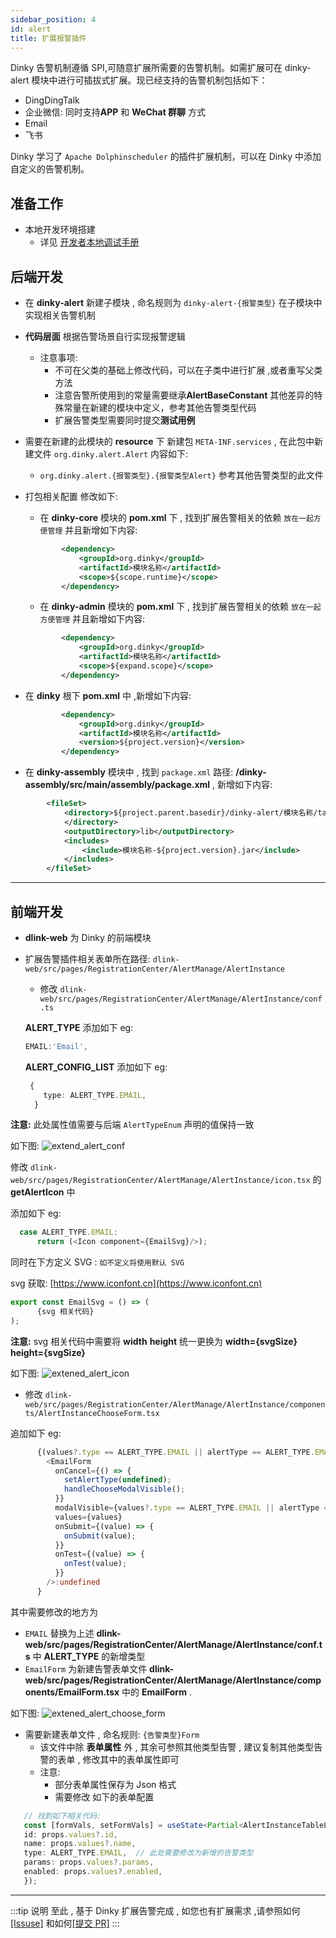 ```yaml
---
sidebar_position: 4
id: alert
title: 扩展报警插件
---
```





Dinky 告警机制遵循 SPI,可随意扩展所需要的告警机制。如需扩展可在 dinky-alert 模块中进行可插拔式扩展。现已经支持的告警机制包括如下：

- DingDingTalk
- 企业微信: 同时支持**APP** 和 **WeChat 群聊** 方式
- Email
- 飞书

Dinky 学习了 ``Apache Dolphinscheduler`` 的插件扩展机制，可以在 Dinky 中添加自定义的告警机制。

## 准备工作
- 本地开发环境搭建
    - 详见 [开发者本地调试手册](../../developer_guide/local_debug)

## 后端开发
- 在 **dinky-alert** 新建子模块 , 命名规则为 `dinky-alert-{报警类型}` 在子模块中实现相关告警机制
- **代码层面** 根据告警场景自行实现报警逻辑 
    - 注意事项:
        - 不可在父类的基础上修改代码，可以在子类中进行扩展 ,或者重写父类方法
        - 注意告警所使用到的常量需要继承**AlertBaseConstant** 其他差异的特殊常量在新建的模块中定义，参考其他告警类型代码
        - 扩展告警类型需要同时提交**测试用例**
- 需要在新建的此模块的 **resource** 下 新建包 ``META-INF.services`` , 在此包中新建文件 ``org.dinky.alert.Alert`` 内容如下:
    - ``org.dinky.alert.{报警类型}.{报警类型Alert}`` 参考其他告警类型的此文件
- 打包相关配置 修改如下:
    - 在 **dinky-core** 模块的 **pom.xml** 下 , 找到扩展告警相关的依赖 `放在一起方便管理` 并且新增如下内容:
    ```xml
            <dependency>
                <groupId>org.dinky</groupId>
                <artifactId>模块名称</artifactId>
                <scope>${scope.runtime}</scope>
            </dependency>
    ``` 

    - 在 **dinky-admin** 模块的 **pom.xml** 下 , 找到扩展告警相关的依赖 `放在一起方便管理` 并且新增如下内容:
    ```xml
            <dependency>
                <groupId>org.dinky</groupId>
                <artifactId>模块名称</artifactId>
                <scope>${expand.scope}</scope>
            </dependency>
    ```

- 在 **dinky** 根下 **pom.xml** 中 ,新增如下内容:
    ```xml
            <dependency>
                <groupId>org.dinky</groupId>
                <artifactId>模块名称</artifactId>
                <version>${project.version}</version>
            </dependency>
    ```

- 在 **dinky-assembly** 模块中 , 找到 ``package.xml`` 路径: **/dinky-assembly/src/main/assembly/package.xml** , 新增如下内容:
```xml
        <fileSet>
            <directory>${project.parent.basedir}/dinky-alert/模块名称/target
            </directory>
            <outputDirectory>lib</outputDirectory>
            <includes>
                <include>模块名称-${project.version}.jar</include>
            </includes>
        </fileSet>
  ```


----

## 前端开发
- **dlink-web** 为 Dinky 的前端模块
- 扩展告警插件相关表单所在路径: `dlink-web/src/pages/RegistrationCenter/AlertManage/AlertInstance`
  - 修改 `dlink-web/src/pages/RegistrationCenter/AlertManage/AlertInstance/conf.ts` 

  **ALERT_TYPE** 添加如下 eg:
  ``` typescript
  EMAIL:'Email', 
  ```
  **ALERT_CONFIG_LIST** 添加如下 eg: 
  ```typescript
   {
      type: ALERT_TYPE.EMAIL,
    } 
  ```
 **注意:** 此处属性值需要与后端 `AlertTypeEnum` 声明的值保持一致

如下图:
![extend_alert_conf](http://www.aiwenmo.com/dinky/docs/zh-CN/extend/function_expansion/alert/extend_alert_conf.png)


  修改 `dlink-web/src/pages/RegistrationCenter/AlertManage/AlertInstance/icon.tsx` 的 **getAlertIcon** 中 
  
  添加如下 eg:
```typescript
  case ALERT_TYPE.EMAIL:
      return (<Icon component={EmailSvg}/>);
```
同时在下方定义 SVG :  `如不定义将使用默认 SVG`

svg 获取: [https://www.iconfont.cn](https://www.iconfont.cn)
``` typescript
export const EmailSvg = () => (
      {svg 相关代码}
);
```
**注意:** svg 相关代码中需要将 **width**  **height** 统一更换为 **width={svgSize} height={svgSize}**

如下图:
![extened_alert_icon](http://www.aiwenmo.com/dinky/docs/zh-CN/extend/function_expansion/alert/extened_alert_icon.png)



  - 修改 `dlink-web/src/pages/RegistrationCenter/AlertManage/AlertInstance/components/AlertInstanceChooseForm.tsx` 
 
  追加如下  eg: 
```typescript
      {(values?.type == ALERT_TYPE.EMAIL || alertType == ALERT_TYPE.EMAIL)?
        <EmailForm
          onCancel={() => {
            setAlertType(undefined);
            handleChooseModalVisible();
          }}
          modalVisible={values?.type == ALERT_TYPE.EMAIL || alertType == ALERT_TYPE.EMAIL}
          values={values}
          onSubmit={(value) => {
            onSubmit(value);
          }}
          onTest={(value) => {
            onTest(value);
          }}
        />:undefined
      }
```
其中需要修改的地方为
-  `EMAIL` 替换为上述 **dlink-web/src/pages/RegistrationCenter/AlertManage/AlertInstance/conf.ts** 中 **ALERT_TYPE** 的新增类型
-  `EmailForm` 为新建告警表单文件 **dlink-web/src/pages/RegistrationCenter/AlertManage/AlertInstance/components/EmailForm.tsx** 中的 **EmailForm** .

如下图:
![extened_alert_choose_form](http://www.aiwenmo.com/dinky/docs/zh-CN/extend/function_expansion/alert/extened_alert_choose_form.png)

 - 需要新建表单文件 , 命名规则: ``{告警类型}Form``
   - 该文件中除 **表单属性** 外 , 其余可参照其他类型告警 , 建议复制其他类型告警的表单 , 修改其中的表单属性即可 
   - 注意: 
     - 部分表单属性保存为 Json 格式
     - 需要修改 如下的表单配置
 

 ```typescript
    // 找到如下相关代码: 
    const [formVals, setFormVals] = useState<Partial<AlertInstanceTableListItem>>({
    id: props.values?.id,
    name: props.values?.name,
    type: ALERT_TYPE.EMAIL,  // 此处需要修改为新增的告警类型
    params: props.values?.params,
    enabled: props.values?.enabled,
    });

```


---- 
:::tip 说明
至此 , 基于 Dinky 扩展告警完成 , 如您也有扩展需求 ,请参照如何 [[Issuse]](../../developer_guide/contribution/issue)  和如何[[提交 PR]](../../developer_guide/contribution/pull_request)
:::